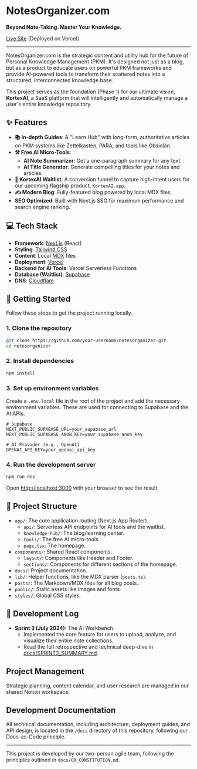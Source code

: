 # NotesOrganizer.com

**Beyond Note-Taking. Master Your Knowledge.**

[Live Site](https://www.notesorganizer.com) (Deployed on Vercel)

---

NotesOrganizer.com is the strategic content and utility hub for the future of Personal Knowledge Management (PKM). It's designed not just as a blog, but as a product to educate users on powerful PKM frameworks and provide AI-powered tools to transform their scattered notes into a structured, interconnected knowledge base.

This project serves as the foundation (Phase 1) for our ultimate vision, **KortexAI**, a SaaS platform that will intelligently and automatically manage a user's entire knowledge repository.

## ✨ Features

- **📚 In-depth Guides**: A "Learn Hub" with long-form, authoritative articles on PKM systems like Zettelkasten, PARA, and tools like Obsidian.
- **🛠️ Free AI Micro-Tools**:
  - **AI Note Summarizer**: Get a one-paragraph summary for any text.
  - **AI Title Generator**: Generate compelling titles for your notes and articles.
- **🚀 KortexAI Waitlist**: A conversion funnel to capture high-intent users for our upcoming flagship product, `KortexAI.app`.
- **✍️ Modern Blog**: Fully-featured blog powered by local MDX files.
- **SEO Optimized**: Built with Next.js SSG for maximum performance and search engine ranking.

## 💻 Tech Stack

- **Framework**: [Next.js](https://nextjs.org/) (React)
- **Styling**: [Tailwind CSS](https://tailwindcss.com/)
- **Content**: Local [MDX](https://mdxjs.com/) files
- **Deployment**: [Vercel](https://vercel.com/)
- **Backend for AI Tools**: Vercel Serverless Functions
- **Database (Waitlist)**: [Supabase](https://supabase.io/)
- **DNS**: [Cloudflare](https://www.cloudflare.com/)

## 🚀 Getting Started

Follow these steps to get the project running locally.

### 1. Clone the repository

```bash
git clone https://github.com/your-username/notesorganizer.git
cd notesorganizer
```

### 2. Install dependencies

```bash
npm install
```

### 3. Set up environment variables

Create a `.env.local` file in the root of the project and add the necessary environment variables. These are used for connecting to Supabase and the AI APIs.

```
# Supabase
NEXT_PUBLIC_SUPABASE_URL=your_supabase_url
NEXT_PUBLIC_SUPABASE_ANON_KEY=your_supabase_anon_key

# AI Provider (e.g., OpenAI)
OPENAI_API_KEY=your_openai_api_key
```

### 4. Run the development server

```bash
npm run dev
```

Open [http://localhost:3000](http://localhost:3000) with your browser to see the result.

## 📂 Project Structure

- `app/`: The core application routing (Next.js App Router).
  - `api/`: Serverless API endpoints for AI tools and the waitlist.
  - `knowledge-hub/`: The blog/learning center.
  - `tools/`: The free AI micro-tools.
  - `page.tsx`: The homepage.
- `components/`: Shared React components.
  - `layout/`: Components like Header and Footer.
  - `sections/`: Components for different sections of the homepage.
- `docs/`: Project documentation.
- `lib/`: Helper functions, like the MDX parser (`posts.ts`).
- `posts/`: The Markdown/MDX files for all blog posts.
- `public/`: Static assets like images and fonts.
- `styles/`: Global CSS styles.

## 🚧 Development Log

- **Sprint 3 (July 2024):** The AI Workbench.
  - Implemented the core feature for users to upload, analyze, and visualize their entire note collections.
  - Read the full retrospective and technical deep-dive in [docs/SPRINT3_SUMMARY.md](./docs/SPRINT3_SUMMARY.md).

## Project Management

Strategic planning, content calendar, and user research are managed in our shared Notion workspace.

## Development Documentation

All technical documentation, including architecture, deployment guides, and API design, is located in the `/docs` directory of this repository, following our Docs-as-Code principle.

---

This project is developed by our two-person agile team, following the principles outlined in `docs/00_CONSTITUTION.md`. 
